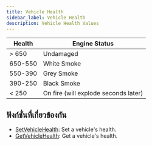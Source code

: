 ```yaml
---
title: Vehicle Health
sidebar_label: Vehicle Health
description: Vehicle Health Values
---
```


| Health  | Engine Status                        |
| ------- | ------------------------------------ |
| > 650   | Undamaged                            |
| 650-550 | White Smoke                          |
| 550-390 | Grey Smoke                           |
| 390-250 | Black Smoke                          |
| < 250   | On fire (will explode seconds later) |

## ฟังก์ชั่นที่เกี่ยวข้องกัน

- [SetVehicleHealth](../functions/SetVehicleHealth): Set a vehicle's health.
- [GetVehicleHealth](../functions/GetVehicleHealth): Get a vehicle's health.
